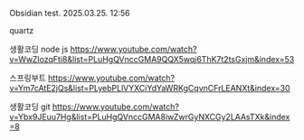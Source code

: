 Obsidian test. 
2025.03.25. 12:56

quartz



생활코딩 node js
https://www.youtube.com/watch?v=WwZIozqFti8&list=PLuHgQVnccGMA9QQX5wqj6ThK7t2tsGxjm&index=53


스프링부트 
https://www.youtube.com/watch?v=Ym7cAtE2jQs&list=PLyebPLlVYXCiYdYaWRKgCqvnCFrLEANXt&index=30


생활코딩 git
https://www.youtube.com/watch?v=Ybx9JEuu7Hg&list=PLuHgQVnccGMA8iwZwrGyNXCGy2LAAsTXk&index=8